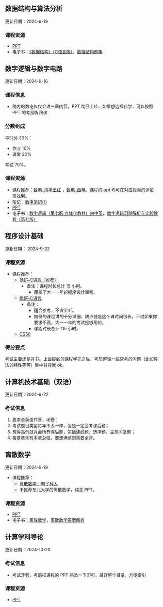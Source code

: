 ## 数据结构与算法分析

更新日期：2024-9-19

### 课程资源

- [PPT](https://github.com/yzbaaa/ZZU-CS-Courses-Resources/tree/master/02%20%E4%B8%93%E4%B8%9A%E5%9F%BA%E7%A1%80/%E6%95%B0%E6%8D%AE%E7%BB%93%E6%9E%84%E4%B8%8E%E7%AE%97%E6%B3%95%E5%88%86%E6%9E%90/PPT)
- 电子书：[《数据结构》（C语言版）](https://github.com/yzbaaa/ZZU-CS-Courses-Resources/blob/master/02%20%E4%B8%93%E4%B8%9A%E5%9F%BA%E7%A1%80/%E6%95%B0%E6%8D%AE%E7%BB%93%E6%9E%84%E4%B8%8E%E7%AE%97%E6%B3%95%E5%88%86%E6%9E%90/%E3%80%8A%E6%95%B0%E6%8D%AE%E7%BB%93%E6%9E%84%E3%80%8B%EF%BC%88C%E8%AF%AD%E8%A8%80%E7%89%88%EF%BC%89%20(%E4%B8%A5%E8%94%9A%E6%95%8F%20%E5%90%B4%E4%BC%9F%E6%B0%91)%20(Z-Library).pdf)，[数据结构题集](https://github.com/yzbaaa/ZZU-CS-Courses-Resources/blob/master/02%20%E4%B8%93%E4%B8%9A%E5%9F%BA%E7%A1%80/%E6%95%B0%E6%8D%AE%E7%BB%93%E6%9E%84%E4%B8%8E%E7%AE%97%E6%B3%95%E5%88%86%E6%9E%90/%E6%95%B0%E6%8D%AE%E7%BB%93%E6%9E%84%E9%A2%98%E9%9B%86.pdf)

## 数字逻辑与数字电路

更新日期：2024-9-16

### 课程信息

- 院内的数电仅仅会讲三章内容，PPT 均已上传，如果想选择自学，可以按照 PPT 的考纲听网课

### 分数组成

平时分 30%：

- 作业 10%
- 课堂 20%

考试 70%。

### 课程资源

- 课程推荐：[数电-清华王红](https://www.bilibili.com/video/BV18p411Z7ce/) ，[数电-西电](https://www.bilibili.com/video/BV1NE411r7dr/?p=16)。课程的 ppt 均可在对应视频的评论区找到。
- 笔记：[数电笔记(1)](https://blog.csdn.net/qq_54177358/article/details/140263080)
- [PPT](https://github.com/yzbaaa/ZZU-CS-Courses-Resources/tree/master/02%20%E4%B8%93%E4%B8%9A%E5%9F%BA%E7%A1%80/%E6%95%B0%E5%AD%97%E9%80%BB%E8%BE%91%E4%B8%8E%E6%95%B0%E5%AD%97%E7%94%B5%E8%B7%AF/PPT)
- 电子书：[数字逻辑（第七版·立体化教材）白中英](https://github.com/yzbaaa/ZZU-CS-Courses-Resources/blob/master/02%20%E4%B8%93%E4%B8%9A%E5%9F%BA%E7%A1%80/%E6%95%B0%E5%AD%97%E9%80%BB%E8%BE%91%E4%B8%8E%E6%95%B0%E5%AD%97%E7%94%B5%E8%B7%AF/%E6%95%B0%E5%AD%97%E9%80%BB%E8%BE%91%EF%BC%88%E7%AC%AC%E4%B8%83%E7%89%88%C2%B7%E7%AB%8B%E4%BD%93%E5%8C%96%E6%95%99%E6%9D%90%EF%BC%89%E7%99%BD%E4%B8%AD%E8%8B%B1.pdf)，[数字逻辑习题解析与实验教程（第七版）](https://github.com/yzbaaa/ZZU-CS-Courses-Resources/blob/master/02%20%E4%B8%93%E4%B8%9A%E5%9F%BA%E7%A1%80/%E6%95%B0%E5%AD%97%E9%80%BB%E8%BE%91%E4%B8%8E%E6%95%B0%E5%AD%97%E7%94%B5%E8%B7%AF/%E6%95%B0%E5%AD%97%E9%80%BB%E8%BE%91%E4%B9%A0%E9%A2%98%E8%A7%A3%E6%9E%90%E4%B8%8E%E5%AE%9E%E9%AA%8C%E6%95%99%E7%A8%8B%EF%BC%88%E7%AC%AC%E4%B8%83%E7%89%88%EF%BC%89.dec.pdf)

## 程序设计基础

更新日期： 2024-9-22

### 课程资源

- 课程推荐：
	- [翁恺-C语言（推荐）](https://www.bilibili.com/video/BV1dr4y1n7vA?vd_source=bf68982f41921d5f90e2525a0ca4ff9d)
		- 备注：课程时长总计 15 小时。
			- 覆盖了大一一年的程序设计课程。
	- [鹏哥-C语言](https://www.bilibili.com/video/BV1Vm4y1r7jY?vd_source=bf68982f41921d5f90e2525a0ca4ff9d)
		- 备注：
			- 适合参考，不宜全听。
			- 鹏哥的课程讲的十分详细，缺点就是这个课时间很长，不过如果你要求不高，大一一年的考试是够用的。
			- 课程时长总计 115 小时。
	- [CS50](https://csdiy.wiki/%E7%BC%96%E7%A8%8B%E5%85%A5%E9%97%A8/C/CS50/?h=cs50)

### 得分要点

考试主要还是背书。上面提到的课程学完之后，考前整理一些常考的问题（比如算法的特性等等）集中背背就 ok。

## 计算机技术基础（双语）

更新日期：2024-9-22

### 考试信息

1. 要求全英语作答，闭卷；
2. 考试题目类型每年不太一样，但是一定会考课后题；
3. 想得高分就背会所有课后题，包括连线题，选择题，主观问答题；
4. 每章章末有本章总结，要想满绩则需要全背。

## 离散数学

更新日期：2024-9-19

- 课程推荐：
	- [离散数学 - 电子科大](https://www.bilibili.com/video/BV1RA411C7ma/)
	- 不推荐东北大学的离散数学，纯念 PPT。

### 课程资源

- [PPT](https://github.com/yzbaaa/ZZU-CS-Courses-Resources/tree/master/02%20%E4%B8%93%E4%B8%9A%E5%9F%BA%E7%A1%80/%E7%A6%BB%E6%95%A3%E6%95%B0%E5%AD%A6/PPT)
- 电子书：[离散数学](https://github.com/yzbaaa/ZZU-CS-Courses-Resources/blob/master/02%20%E4%B8%93%E4%B8%9A%E5%9F%BA%E7%A1%80/%E7%A6%BB%E6%95%A3%E6%95%B0%E5%AD%A6/%E7%A6%BB%E6%95%A3%E6%95%B0%E5%AD%A6%20.pdf)，[离散数学答案解析](https://github.com/yzbaaa/ZZU-CS-Courses-Resources/blob/master/02%20%E4%B8%93%E4%B8%9A%E5%9F%BA%E7%A1%80/%E7%A6%BB%E6%95%A3%E6%95%B0%E5%AD%A6/%E7%A6%BB%E6%95%A3%E6%95%B0%E5%AD%A6%E7%AD%94%E6%A1%88%E8%A7%A3%E6%9E%90.pdf)

## 计算学科导论

更新日期：2024-10-20

### 考试信息

- 考试开卷，考前把课程的 PPT 熟悉一下即可，最好整个目录，方便索引

### 课程资源

- [PPT](https://github.com/yzbaaa/ZZU-CS-Courses-Resources/tree/master/02%20%E4%B8%93%E4%B8%9A%E5%9F%BA%E7%A1%80/%E8%AE%A1%E7%AE%97%E5%AD%A6%E7%A7%91%E5%AF%BC%E8%AE%BA/PPT)